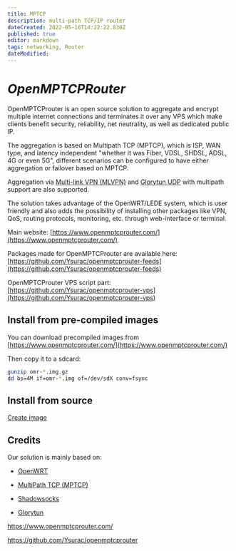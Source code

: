 ```yaml
---
title: MPTCP
description: multi-path TCP/IP router
dateCreated: 2022-05-16T14:22:22.830Z
published: true
editor: markdown
tags: networking, Router
dateModified: 
---
```

# ***OpenMPTCPRouter*** 

OpenMPTCProuter is an open source solution to aggregate and encrypt multiple internet connections and terminates it over any VPS which make clients benefit security, reliability, net neutrality, as well as dedicated public IP.

The aggregation is based on Multipath TCP (MPTCP), which is ISP, WAN type, and latency independent "whether it was Fiber, VDSL, SHDSL, ADSL, 4G or even 5G", different scenarios can be configured to have either aggregation or failover based on MPTCP.

Aggregation via [Multi-link VPN (MLVPN)](https://github.com/markfoodyburton/MLVPN/commits/new-reorder) and [Glorytun UDP](https://github.com/angt/glorytun) with multipath support are also supported.

The solution takes advantage of the OpenWRT/LEDE system, which is user friendly and also adds the possibility of installing other packages like VPN, QoS, routing protocols, monitoring, etc. through web-interface or terminal.

Main website: [https://www.openmptcprouter.com/](https://www.openmptcprouter.com/)

Packages made for OpenMPTCProuter are available here: [https://github.com/Ysurac/openmptcprouter-feeds](https://github.com/Ysurac/openmptcprouter-feeds)

OpenMPTCProuter VPS script part: [https://github.com/Ysurac/openmptcprouter-vps](https://github.com/Ysurac/openmptcprouter-vps)

## Install from pre-compiled images

You can download precompiled images from [https://www.openmptcprouter.com/](https://www.openmptcprouter.com/)

Then copy it to a sdcard:

```sh
gunzip omr-*.img.gz
dd bs=4M if=omr-*.img of=/dev/sdX conv=fsync
```

## Install from source

[Create image](https://github.com/Ysurac/openmptcprouter/wiki/Create-image-for-unsupported-platform)

## Credits

Our solution is mainly based on:

* [OpenWRT](https://openwrt.org)

* [MultiPath TCP (MPTCP)](https://multipath-tcp.org)

* [Shadowsocks](https://shadowsocks.org)

* [Glorytun](https://github.com/angt/glorytun)

https://www.openmptcprouter.com/

https://github.com/Ysurac/openmptcprouter